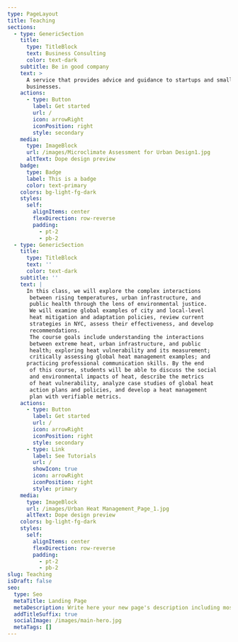 ```yaml
---
type: PageLayout
title: Teaching
sections:
  - type: GenericSection
    title:
      type: TitleBlock
      text: Business Consulting
      color: text-dark
    subtitle: Be in good company
    text: >
      A service that provides advice and guidance to startups and small
      businesses.
    actions:
      - type: Button
        label: Get started
        url: /
        icon: arrowRight
        iconPosition: right
        style: secondary
    media:
      type: ImageBlock
      url: /images/Microclimate Assessment for Urban Design1.jpg
      altText: Dope design preview
    badge:
      type: Badge
      label: This is a badge
      color: text-primary
    colors: bg-light-fg-dark
    styles:
      self:
        alignItems: center
        flexDirection: row-reverse
        padding:
          - pt-2
          - pb-2
  - type: GenericSection
    title:
      type: TitleBlock
      text: ''
      color: text-dark
    subtitle: ''
    text: |
      In this class, we will explore the complex interactions
       between rising temperatures, urban infrastructure, and
       public health through the lens of environmental justice.
       We will examine global examples of city and local-level
       heat mitigation and adaptation policies, review current
       strategies in NYC, assess their effectiveness, and develop
       recommendations.
       The course goals include understanding the interactions
       between extreme heat, urban infrastructure, and public
       health; exploring heat vulnerability and its measurement;
       critically assessing global heat management examples; and
      practicing professional communication skills. By the end
       of this course, students will be able to discuss the social
       and environmental impacts of heat, describe the metrics
       of heat vulnerability, analyze case studies of global heat
       action plans and policies, and develop a heat management
       plan with verifiable metrics.
    actions:
      - type: Button
        label: Get started
        url: /
        icon: arrowRight
        iconPosition: right
        style: secondary
      - type: Link
        label: See Tutorials
        url: /
        showIcon: true
        icon: arrowRight
        iconPosition: right
        style: primary
    media:
      type: ImageBlock
      url: /images/Urban Heat Management_Page_1.jpg
      altText: Dope design preview
    colors: bg-light-fg-dark
    styles:
      self:
        alignItems: center
        flexDirection: row-reverse
        padding:
          - pt-2
          - pb-2
slug: Teaching
isDraft: false
seo:
  type: Seo
  metaTitle: Landing Page
  metaDescription: Write here your new page's description including most relevant keywords.
  addTitleSuffix: true
  socialImage: /images/main-hero.jpg
  metaTags: []
---
```

